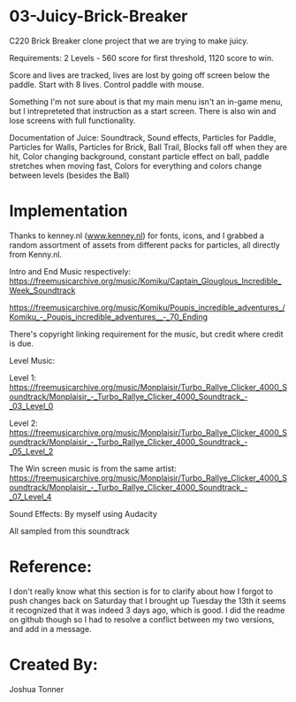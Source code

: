 # 03-Juicy-Brick-Breaker
C220 Brick Breaker clone project that we are trying to make juicy.

Requirements: 2 Levels - 560 score for first threshold, 1120 score to win.

Score and lives are tracked, lives are lost by going off screen below the paddle. Start with 8 lives. Control paddle with mouse.

Something I'm not sure about is that my main menu isn't an in-game menu, but I intrepreteted that instruction as a start screen. There is also win and lose screens with full functionality.

Documentation of Juice: Soundtrack, Sound effects, Particles for Paddle, Particles for Walls, Particles for Brick, Ball Trail, Blocks fall off when they are hit, Color changing background, constant particle effect on ball, paddle stretches when moving fast, Colors for everything and colors change between levels (besides the Ball)

# Implementation
Thanks to kenney.nl (www.kenney.nl) for fonts, icons, and I grabbed a random assortment of assets from different packs for particles, all directly from Kenny.nl.

Intro and End Music respectively:
https://freemusicarchive.org/music/Komiku/Captain_Glouglous_Incredible_Week_Soundtrack

https://freemusicarchive.org/music/Komiku/Poupis_incredible_adventures_/Komiku_-_Poupis_incredible_adventures__-_70_Ending

There's copyright linking requirement for the music, but credit where credit is due.

Level Music:

Level 1: https://freemusicarchive.org/music/Monplaisir/Turbo_Rallye_Clicker_4000_Soundtrack/Monplaisir_-_Turbo_Rallye_Clicker_4000_Soundtrack_-_03_Level_0

Level 2: https://freemusicarchive.org/music/Monplaisir/Turbo_Rallye_Clicker_4000_Soundtrack/Monplaisir_-_Turbo_Rallye_Clicker_4000_Soundtrack_-_05_Level_2

The Win screen music is from the same artist: https://freemusicarchive.org/music/Monplaisir/Turbo_Rallye_Clicker_4000_Soundtrack/Monplaisir_-_Turbo_Rallye_Clicker_4000_Soundtrack_-_07_Level_4

Sound Effects:
By myself using Audacity

All sampled from this soundtrack

# Reference:

I don't really know what this section is for to clarify about how I forgot to push changes back on Saturday that I brought up Tuesday the 13th it seems it recognized that it was indeed 3 days ago, which is good. I did the readme on github though so I had to resolve a conflict between my two versions, and add in a message.


# Created By:
Joshua Tonner
